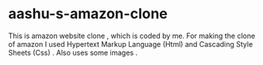 # aashu-s-amazon-clone
This is amazon website clone , which is coded by me.
For making the clone of amazon I used Hypertext Markup Language (Html) and Cascading Style Sheets (Css) .
Also uses some images .
